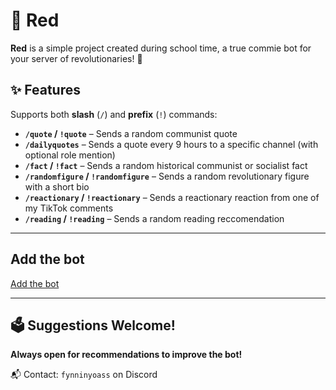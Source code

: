 # 🔴 Red

**Red** is a simple project created during school time, a true commie bot for your server of revolutionaries! 🚩

## ✨ Features

Supports both **slash** (`/`) and **prefix** (`!`) commands:

- **`/quote` / `!quote`** – Sends a random communist quote
- **`/dailyquotes`** – Sends a quote every 9 hours to a specific channel (with optional role mention)
- **`/fact` / `!fact`** – Sends a random historical communist or socialist fact
- **`/randomfigure` / `!randomfigure`** – Sends a random revolutionary figure with a short bio
- **`/reactionary` / `!reactionary`** – Sends a reactionary reaction from one of my TikTok comments
- **`/reading` / `!reading`** – Sends a random reading reccomendation

---

## Add the bot
[Add the bot](https://discord.com/oauth2/authorize?client_id=1376840332578132069&permissions=8&integration_type=0&scope=bot+applications.commands)

---

## 🗳️ Suggestions Welcome!

**Always open for recommendations to improve the bot!**

📬 Contact: `fynninyoass` on Discord
